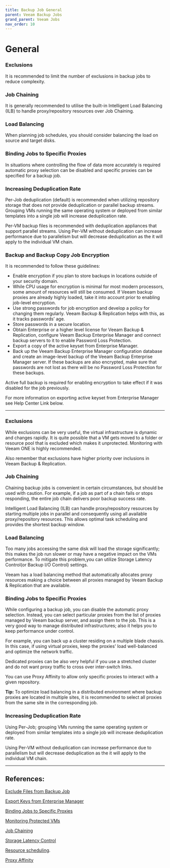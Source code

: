 ```yaml
---
title: Backup Job General
parent: Veeam Backup Jobs
grand_parent: Veeam Jobs
nav_order: 10
---
```


<!-- Best Practice Section -->

# General

### Exclusions

It is recommended to limit the number of exclusions in backup jobs to reduce complexity.

### Job Chaining

It is generally recommended to utilise the built-in Intelligent Load Balancing (ILB) to handle proxy/repository resources over Job Chaining.


### Load Balancing

When planning job schedules, you should consider balancing the load on source and target disks.


### Binding Jobs to Specific Proxies

In situations where controlling the flow of data more accurately is required automatic proxy selection can be disabled and specific proxies can be specified for a backup job.


### Increasing Deduplication Rate

Per-Job deduplication (default) is recommended when utilizing repository storage that does not provide deduplication or parallel backup streams. Grouping VMs
 running the same operating system or deployed from similar templates into a single job will increase deduplication rate.

Per-VM backup files is recommended with deduplication appliances that support parallel streams. Using Per-VM without deduplication can increase performance due
 to parallelism but will decrease deduplication as the it will apply to the individual VM chain.




### Backup and Backup Copy Job Encryption
It is recommended to follow these guidelines:

-   Enable encryption if you plan to store backups in locations outside of your security domain.
-   While CPU usage for encryption is minimal for most modern processors, some amount of resources will still be consumed. If Veeam backup proxies are already
highly loaded, take it into account prior to enabling job-level encryption.
-   Use strong passwords for job encryption and develop a policy for changing them regularly. Veeam Backup & Replication helps with this, as it tracks passwords’ age.
-   Store passwords in a secure location.
-   Obtain Enterprise or a higher level license for Veeam Backup & Replication, configure Veeam Backup Enterprise Manager and connect backup servers to it to
enable Password Loss Protection.
-   Export a copy of the active keyset from Enterprise Manager.
-   Back up the Veeam Backup Enterprise Manager configuration database and create an image-level backup of the Veeam Backup Enterprise Manager server.
If these backups are also encrypted, make sure that passwords are not lost as there will be no Password Loss Protection for these backups.

Active full backup is required for enabling encryption to take effect if it was disabled for the job previously.

For more information on exporting active keyset from Enterprise Manager see Help Center Link below.

<hr>

<!-- supporting information -->


### Exclusions

While exclusions can be very useful, the virtual infrastructure is dynamic and changes
rapidly. It is quite possible that a VM gets moved to a folder or resource pool that is excluded which makes it unprotected. Monitoring with Veeam ONE is
highly recommended.

Also remember that exclusions have higher priority over inclusions in Veeam Backup & Replication.

### Job Chaining

Chaining backup jobs is convenient in certain circumstances, but should be used with caution. For example, if a job as part of a chain fails or stops responding, the entire job chain delivers poor backup success rate.

Intelligent Load Balancing (ILB) can handle proxy/repository resources by starting multiple jobs in parallel and consequently using all available proxy/repository resources. This allows optimal task scheduling and provides the shortest backup window.

### Load Balancing

Too many jobs accessing the same disk will load the storage significantly; this makes the job run slower or may have a negative impact on the VMs performance. To mitigate this problem,you can utilize Storage Latency Control(or Backup I/O Control) settings.

Veeam has a load balancing method that automatically allocates proxy resources making a choice between all proxies managed by Veeam Backup & Replication
that are available.

### Binding Jobs to Specific Proxies

While configuring a backup job, you can disable the automatic proxy selection. Instead, you can select particular proxies from the list of proxies managed
by Veeam backup server, and assign them to the job. This is a very good way to manage distributed infrastructures; also it helps you to keep performance under control.

For example, you can back up a cluster residing on a multiple blade chassis. In this case, if using virtual proxies, keep the proxies' load well-balanced
 and optimize the network traffic.

Dedicated proxies can be also very helpful if you use a stretched cluster and do not want proxy traffic to cross over inter-switch links.

You can use Proxy Affinity to allow only specific proxies to interact with a given repository.

**Tip:** To optimize load balancing in a distributed environment where backup proxies are located in multiple sites, it is recommended to select all proxies
 from the same site in the corresponding job.

### Increasing Deduplication Rate

Using Per-Job; grouping VMs running the same operating system or deployed from similar templates into a single job will increase deduplication rate.

Using Per-VM without deduplication can increase performance due to parallelism but will decrease deduplication as the it will apply to the individual VM chain.

<hr>

<!-- References -->

## References:

[Exclude Files from Backup Job](https://helpcenter.veeam.com/docs/backup/vsphere/backup_job_excludes_vm.html?ver=100)

[Export Keys from Enterprise Manager](https://helpcenter.veeam.com/docs/backup/em/em_export_import_keys.html?ver=100)

[Binding Jobs to Specific Proxies](https://helpcenter.veeam.com/docs/backup/vsphere/backup_job_storage_vm.html?ver=100)

[Monitoring Protected VMs](https://helpcenter.veeam.com/docs/one/reporter/protected_vms.html?ver=100)

[Job Chaining](https://helpcenter.veeam.com/docs/backup/vsphere/job_schedule.html?ver=100#chain)

[Storage Latency Control](https://helpcenter.veeam.com/docs/backup/vsphere/io_settings.html?ver=100)

[Resource scheduling](https://helpcenter.veeam.com/docs/backup/vsphere/resource_scheduling.html?ver=100).

[Proxy Affinity](https://helpcenter.veeam.com/docs/backup/vsphere/proxy_affinity.html?ver=100)
